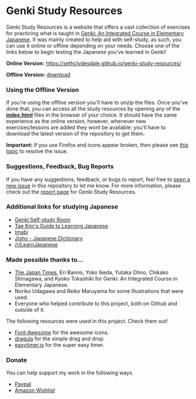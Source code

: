 # Genki Study Resources
Genki Study Resources is a website that offers a vast collection of exercises for practicing what is taught in [Genki: An Integrated Course in Elementary Japanese](http://genki.japantimes.co.jp/index_en). It was mainly created to help aid with self-study, as such, you can use it online or offline depending on your needs. Choose one of the links below to begin testing the Japanese you've learned in Genki!


**Online Version:** https://sethclydesdale.github.io/genki-study-resources/

**Offline Version:** [download](https://github.com/SethClydesdale/genki-study-resources/archive/master.zip)


### Using the Offline Version
If you're using the offline version you'll have to unzip the files. Once you've done that, you can access all the study resources by opening any of the [**index.html**](https://i62.servimg.com/u/f62/18/21/41/30/captur11.png) files in the browser of your choice. It should have the same experience as the online version, however, whenever new exercises/lessons are added they wont be available; you'll have to download the latest version of the repository to get them.

**Important:** If you use Firefox and icons appear broken, then please see [this topic](https://sethclydesdale.github.io/genki-study-resources/help/broken-icons/) to resolve the issue.


### Suggestions, Feedback, Bug Reports
If you have any suggestions, feedback, or bugs to report, feel free to [open a new issue](https://github.com/SethClydesdale/genki-study-resources/issues) in this repository to let me know. For more information, please check out the [report page](https://sethclydesdale.github.io/genki-study-resources/report/) for Genki Study Resources.


### Additional links for studying Japanese
- [Genki Self-study Room](http://genki.japantimes.co.jp/self_en)
- [Tae Kim's Guide to Learning Japanese](http://www.guidetojapanese.org/learn/)
- [Imabi](http://www.imabi.net/)
- [Jisho - Japanese Dictionary](http://jisho.org/)
- [/r/LearnJapanese](https://www.reddit.com/r/LearnJapanese/wiki/index)


### Made possible thanks to...
- [The Japan Times](https://bookclub.japantimes.co.jp/en/), Eri Banno, Yoko Ikeda, Yutaka Ohno, Chikako Shinagawa, and Kyoko Tokashiki for Genki: An Integrated Course in Elementary Japanese.
- Noriko Udagawa and Reiko Maruyama for some Illustrations that were used.
- Everyone who helped contribute to this project, both on Github and outside of it.

The following resources were used in this project. Check them out!
- [Font-Awesome](https://github.com/FortAwesome/Font-Awesome) for the awesome icons.
- [dragula](https://github.com/bevacqua/dragula) for the simple drag and drop.
- [easytimer.js](https://github.com/albert-gonzalez/easytimer.js) for the super easy timer.


### Donate
You can help support my work in the following ways.

- [Paypal](https://paypal.me/sethc95/3)
- [Amazon Wishlist](https://www.amazon.com/hz/wishlist/ls/S7YILFHYK0IZ)